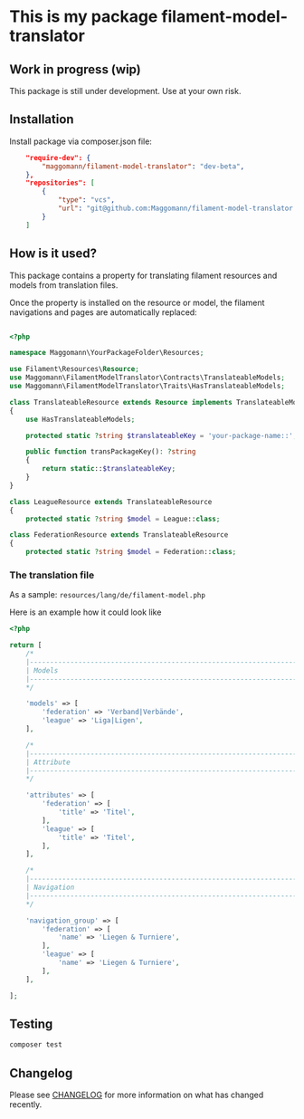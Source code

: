 # This is my package filament-model-translator

## Work in progress (wip)
This package is still under development. Use at your own risk.

## Installation

Install package via composer.json file:
```json
    "require-dev": {
        "maggomann/filament-model-translator": "dev-beta",
    },
    "repositories": [
        {
            "type": "vcs",
            "url": "git@github.com:Maggomann/filament-model-translator.git"
        }
    ]
```

## How is it used?

This package contains a property for translating filament resources and models from translation files.

Once the property is installed on the resource or model, the filament navigations and pages are automatically replaced:


```php

<?php

namespace Maggomann\YourPackageFolder\Resources;

use Filament\Resources\Resource;
use Maggomann\FilamentModelTranslator\Contracts\TranslateableModels;
use Maggomann\FilamentModelTranslator\Traits\HasTranslateableModels;

class TranslateableResource extends Resource implements TranslateableModels
{
    use HasTranslateableModels;

    protected static ?string $translateableKey = 'your-package-name::';

    public function transPackageKey(): ?string
    {
        return static::$translateableKey;
    }
}

class LeagueResource extends TranslateableResource
{
    protected static ?string $model = League::class;

class FederationResource extends TranslateableResource
{
    protected static ?string $model = Federation::class;

```

### The translation file

As a sample: ```resources/lang/de/filament-model.php```

Here is an example how it could look like

```php
<?php

return [
    /*
    |--------------------------------------------------------------------------
    | Models
    |--------------------------------------------------------------------------
    */

    'models' => [
        'federation' => 'Verband|Verbände',
        'league' => 'Liga|Ligen',
    ],

    /*
    |--------------------------------------------------------------------------
    | Attribute
    |--------------------------------------------------------------------------
    */

    'attributes' => [
        'federation' => [
            'title' => 'Titel',
        ],
        'league' => [
            'title' => 'Titel',
        ],
    ],

    /*
    |--------------------------------------------------------------------------
    | Navigation
    |--------------------------------------------------------------------------
    */

    'navigation_group' => [
        'federation' => [
            'name' => 'Liegen & Turniere',
        ],
        'league' => [
            'name' => 'Liegen & Turniere',
        ],
    ],

];
```

## Testing

```bash
composer test
```

## Changelog

Please see [CHANGELOG](CHANGELOG.md) for more information on what has changed recently.
